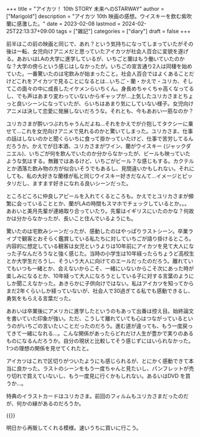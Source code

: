 +++
title = "アイカツ！ 10th STORY 未来へのSTARWAY"
author = ["Marigold"]
description = "アイカツ 10th 映画の感想。ウイスキーを飲む紫吹蘭に感激した。"
date = 2023-02-08
lastmod = 2024-02-25T22:13:37+09:00
tags = ["雑記"]
categories = ["diary"]
draft = false
+++

前半はこの前の映画と同じで、あれ？という気持ちになってしまっていたがその後は一転、女児向けアニメだと思っていたアイカツが社会人百合に変貌を遂げる。あおいはLAの大学に進学しているが、いちごと蘭はもう働いていたのかな？大学の傍らという感じはしなかったが。いちごの宣言通り2人は同棲を始めていた。一番驚いたのは宅飲みが始まったこと。社会人百合ではよくあることだけどこれをアイカツで見ることになるとは...いちご・蘭・かえで・ユリカ、そしてこの面々の中に成長したイケメンらいちくん。身長めちゃくちゃ高くなってるし、でも声はあまり変わっていないからギャップが...上気したユリカさまとちょっと良いシーンになっていたが、らいちはあまり気にしていない様子。女児向けアニメは決して恋愛に発展しないだろうな。それとも、今もあおい一筋なのか？

ユリカさまが酔いつぶれちゃうんだよね...それをかえでが介抱してタクシーに乗せて...これを女児向けアニメで見れるのかと驚いてしまった。ユリカさま、仕事の話はしないのかと聞くらいちに食って掛かっていたけど、仕事で苦労してるんだろうか。かえでが日本酒、ユリカさまがワイン、蘭がウイスキー
(ジャックダニエル)、いちごが何を飲んでいたのか分からなかったが、ビールも映っていたような気はする。無難ではあるけど、いちごがビール？な感じもする。カクテルとか洒落た飲み物の方が似合いそうでもあるし、見間違いかもしれない。それにしても、私の大好きな蘭様が私と同じウイスキー好きだなんて...イメージとピッタリだし、ますます好きになれる良いシーンだった。

ところどころに仲良しアピールを入れてくるところも。かえでとユリカさまが頻繁に会っていることとか、蘭がLAの時間もスマホでチェックしているとか。。。あおいと美月先輩が連絡取り合っていたり。先輩はイギリスにいたのかな？何故かは分からなかったが、長いこと住んでいるようにも。

驚いたのは宅飲みシーンだったが、感動したのはやっぱりラストシーン。卒業ライブで観客とおそらく鑑賞している私たちに対していちごが語り掛けるところ。内容的に想定している観客は女児というよりは10年前にアイカツを見て大人になった子なんだろうなと強く感じた。当時の小学生は10年経ったらちょうど高校生とか大学生だろうし、そういう大人に向けてのエールだったのだろう。離れていてもいつも一緒とか、会えないからこそ、一緒にいないからこそ次にあった時が楽しみになるとか、10年経って大人になろうとしている子に対する言葉のようにしか聞こえなかった。あきらかに子供向けではない。私はアイカツを知ってからまだ2年くらいしか経っていないが、社会人で30過ぎてる私でも感動できるし、勇気をもらえる言葉だった。

あおいは卒業後にアメリカに進学したというのもあって出番は控え目。始終論文を書いていた印象が強い。ただ、こうして離れていても心はつながっているというのがいちごの言いたいことだったのだろう。進む道が違っても、もう一度戻ってきて一緒になれる...。こんな関係があったらどれだけ人生が豊かで実りのあるものになるんだろうか。自分の現状と比較してそう感じずにはいられなかった。1つの理想の関係を見せてくれたと。

アイカツはこれで区切りがついたようにも感じられるが、とにかく感動できて本当に良かった。ラストのシーンをもう一度ちゃんと見たいし、パンフレットが売り切れで買えていないし、もう一度見に行くかもしれない。あるいはDVD
を買うか...。

特典のイラストカードはユリカさま。前回のフィルムもユリカさまだったのだが、何かの縁があるのだろうか。

{{<tweet user="aikatsu_anime" id="1623259673217613825">}}

明日から再販してくれる模様。速いうちに買いに行こう。
